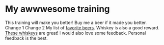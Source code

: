 # My awwwesome training
This training will make you better!
Buy me a beer if it made you better.
Change 1
Change 2
My list of [favorite beers](beers.md).
Whiskey is also a good reward.
[These whiskeys](whiskeys.md) are great!
I would also love some feedback.
Personal feedback is the best.
